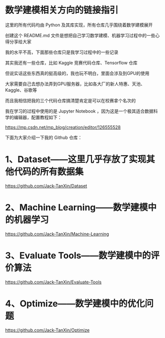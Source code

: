 # 数学建模相关方向的链接指引

这里的所有代码均由 Python 及其库实现，所有仓库几乎围绕着数学建模展开

创建这个 README.md 文件是想把自己学习数学建模、机器学习过程中的一些心得分享给大家

我的水平不高，下面那些仓库只是我学习过程中的一些记录

其实我还有一些仓库，比如 Kaggle 竞赛代码仓库、Tensorflow 仓库

但说实话这些东西真的挺高级的，我也玩不明白，里面会涉及到GPU的使用

大家需要自己去想办法弄到GPU服务器，比如各大厂的新人特惠、天池、Kaggle、谷歌等

而且我相信把我的三个代码仓库搞清楚肯定是可以在校赛拿个名次的

我在学习的过程中使用的是 Jupyter Notebook ，因为这是一个极其适合数据科学的编辑器，配置教程如下：  

https://mp.csdn.net/mp_blog/creation/editor/126555528

下面为大家介绍一下我的 Github 仓库：

# 1、Dataset——这里几乎存放了实现其他代码的所有数据集
https://github.com/Jack-TanXin/Dataset

# 2、Machine Learning——数学建模中的机器学习
https://github.com/Jack-TanXin/Machine-Learning

# 3、Evaluate Tools——数学建模中的评价算法
https://github.com/Jack-TanXin/Evaluate-Tools

# 4、Optimize——数学建模中的优化问题
https://github.com/Jack-TanXin/Optimize
